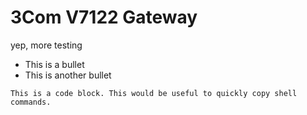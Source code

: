 # 3Com V7122 Gateway

yep, more testing

- This is a bullet
- This is another bullet

```
This is a code block. This would be useful to quickly copy shell commands.
```
